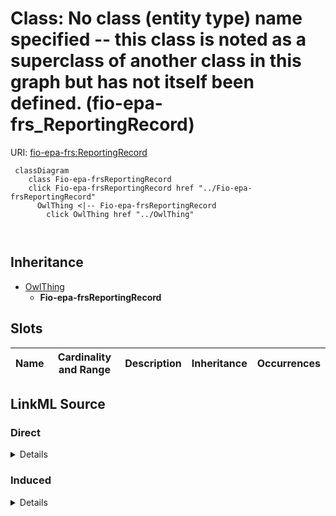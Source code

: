 

# Class: No class (entity type) name specified -- this class is noted as a superclass of another class in this graph but has not itself been defined. (fio-epa-frs_ReportingRecord)





URI: [fio-epa-frs:ReportingRecord](http://w3id.org/fio/v1/epa-frs#ReportingRecord)






```mermaid
 classDiagram
    class Fio-epa-frsReportingRecord
    click Fio-epa-frsReportingRecord href "../Fio-epa-frsReportingRecord"
      OwlThing <|-- Fio-epa-frsReportingRecord
        click OwlThing href "../OwlThing"
      
      
```





## Inheritance
* [OwlThing](../classes/OwlThing.md)
    * **Fio-epa-frsReportingRecord**



## Slots

| Name | Cardinality and Range | Description | Inheritance | Occurrences |
| ---  | --- | --- | --- | --- |














## LinkML Source

<!-- TODO: investigate https://stackoverflow.com/questions/37606292/how-to-create-tabbed-code-blocks-in-mkdocs-or-sphinx -->

### Direct

<details>

```yaml
name: fio-epa-frs_ReportingRecord
title: No class (entity type) name specified -- this class is noted as a superclass
  of another class in this graph but has not itself been defined.
from_schema: okns:fiokg
exact_mappings:
- http://w3id.org/fio/v1/epa-frs#ReportingRecord
rank: 1000
is_a: owl_Thing
class_uri: fio-epa-frs:ReportingRecord

```
</details>

### Induced

<details>

```yaml
name: fio-epa-frs_ReportingRecord
title: No class (entity type) name specified -- this class is noted as a superclass
  of another class in this graph but has not itself been defined.
from_schema: okns:fiokg
exact_mappings:
- http://w3id.org/fio/v1/epa-frs#ReportingRecord
rank: 1000
is_a: owl_Thing
class_uri: fio-epa-frs:ReportingRecord

```
</details>